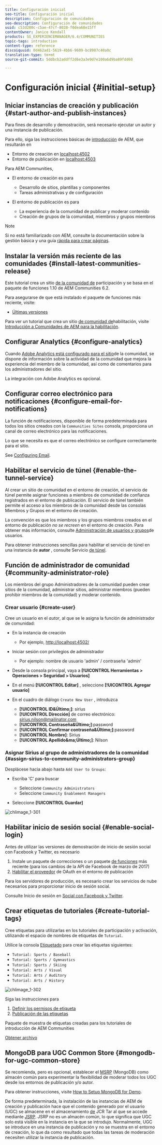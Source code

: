 ```yaml
---
title: Configuración inicial
seo-title: Configuración inicial
description: Configuración de comunidades
seo-description: Configuración de comunidades
uuid: c53d280c-c5ae-47cf-8038-f0dea68e15ff
contentOwner: Janice Kendall
products: SG_EXPERIENCEMANAGER/6.4/COMMUNITIES
topic-tags: introduction
content-type: reference
discoiquuid: 0d462ad1-5619-4bb6-9609-bc8987c40a0c
translation-type: tm+mt
source-git-commit: 5ddbcb2addff2d6e3a3e9d7e100a6d9ba89fdd60

---
```



# Configuración inicial {#initial-setup}

## Iniciar instancias de creación y publicación {#start-author-and-publish-instances}

Para fines de desarrollo y demostración, será necesario ejecutar un autor y una instancia de publicación.

Para ello, siga las instrucciones básicas de [introducción](../../help/sites-deploying/deploy.md#getting-started) de AEM, que resultarán en

* Entorno de creación en [localhost:4502](http://localhost:4502/)
* Entorno de publicación en [localhost:4503](http://localhost:4503/)

Para AEM Communities,

* El entorno de creación es para

   * Desarrollo de sitios, plantillas y componentes
   * Tareas administrativas y de configuración

* El entorno de publicación es para

   * La experiencia de la comunidad de publicar y moderar contenido
   * Creación de grupos de la comunidad, miembros y grupos miembros

>[!NOTE]
>
>Si no está familiarizado con AEM, consulte la documentación sobre la gestión [](../../help/sites-authoring/basic-handling.md) básica y una guía [rápida para crear páginas](../../help/sites-authoring/qg-page-authoring.md).

## Instalar la versión más reciente de las comunidades {#install-latest-communities-release}

Este tutorial crea un sitio [de la comunidad de](overview.md#engagement-community) participación y se basa en el paquete de funciones 1.10 de AEM Communities 6.2.

Para asegurarse de que está instalado el paquete de funciones más reciente, visite:

* [Últimas versiones](deploy-communities.md#latest-releases)

Para ver un tutorial que crea un sitio [de comunidad de](overview.md#enablement-community)habilitación, visite [Introducción a Comunidades de AEM para la habilitación](getting-started-enablement.md).

## Configurar Analytics {#configure-analytics}

Cuando [Adobe Analytics está configurado para el sitio](analytics.md)de la comunidad, se dispone de información sobre la actividad de la comunidad que mejora la experiencia del miembro de la comunidad, así como de comentarios para los administradores del sitio.

La integración con Adobe Analytics es opcional.

## Configurar correo electrónico para notificaciones {#configure-email-for-notifications}

La función de notificaciones, disponible de forma predeterminada para todos los sitios creados con la `Communities Sites` consola, proporciona un canal de correo electrónico para las notificaciones.

Lo que se necesita es que el correo electrónico se configure correctamente para el sitio.

See [Configuring Email](email.md).

## Habilitar el servicio de túnel {#enable-the-tunnel-service}

Al crear un sitio de comunidad en el entorno de creación, el servicio de túnel permite asignar funciones a miembros de comunidad de confianza registrados en el entorno de publicación. El servicio de túnel también permite el acceso a los miembros de la comunidad desde las consolas [](members.md) Miembros y Grupos en el entorno de creación.

La convención es que los miembros y los grupos miembros creados en el entorno de publicación *no se recreen* en el entorno de creación. Para obtener más información, consulte [Administración de usuarios y grupos](users.md)de usuarios.

Para obtener instrucciones sencillas para habilitar el servicio de túnel en una instancia de **autor** , consulte Servicio [de túnel](deploy-communities.md#tunnel-service-on-author).

## Función de administrador de comunidad {#community-administrator-role}

Los miembros del grupo Administradores de la comunidad pueden crear sitios de la comunidad, administrar sitios, administrar miembros (pueden prohibir miembros de la comunidad) y moderar contenido.

### Crear usuario {#create-user}

Cree un usuario en el *autor*, al que se le asigna la función de administrador de comunidad:

* En la instancia de creación

   * Por ejemplo, [http://localhost:4502/](http://localhost:4503/)

* Iniciar sesión con privilegios de administrador

   * Por ejemplo: nombre de usuario &#39;admin&#39; / contraseña &#39;admin&#39;

* Desde la consola principal, vaya a **[!UICONTROL Herramientas > Operaciones > Seguridad > Usuarios]**
* En el menú **[!UICONTROL Editar]** , seleccione **[!UICONTROL Agregar usuario]**

* En el cuadro de diálogo `Create New User` , introduzca

   * **[!UICONTROL ID&amp;Último;]**: sirius
   * **[!UICONTROL Dirección]** de correo electrónico: sirius.nilson@mailinator.com
   * **[!UICONTROL Contraseña&amp;Último;]**:password
   * **[!UICONTROL Confirmar contraseña&amp;Último;]**:password
   * **[!UICONTROL Nombre]**: Sirius
   * **[!UICONTROL Apellido&amp;ma;Último;]**: Nilson

### Asignar Sirius al grupo de administradores de la comunidad {#assign-sirius-to-community-administrators-group}

Desplácese hacia abajo hasta `Add User to Groups`:

* Escriba &#39;C&#39; para buscar

   * Seleccione `Community Administrators`
   * Seleccione `Community Enablement Managers`

* Seleccione **[!UICONTROL Guardar]**

![chlimage_1-301](assets/chlimage_1-301.png)

## Habilitar inicio de sesión social {#enable-social-login}

Antes de utilizar las versiones de demostración de inicio de sesión social con Facebook y Twitter, es necesario

1. Instale un paquete de correcciones o un paquete [de funciones](deploy-communities.md#latestfeaturepack) más reciente (para los cambios de la API de Facebook de marzo de 2017)
1. [Habilitar el proveedor](social-login.md#adobe-granite-oauth-authentication-handler) de OAuth en el entorno de publicación

Para los servidores de producción, es necesario crear los servicios de nube necesarios para proporcionar inicio de sesión social.

Consulte Inicio de sesión en [Social con Facebook y Twitter](social-login.md).

## Crear etiquetas de tutoriales {#create-tutorial-tags}

Cree etiquetas para utilizarlas en los tutoriales de participación y activación, utilizando el espacio de nombres de etiquetas de `Tutorial`.

Utilice la consola [Etiquetado](../../help/sites-administering/tags.md#tagging-console) para crear las etiquetas siguientes:

* `Tutorial: Sports / Baseball`
* `Tutorial: Sports / Gymnastics`
* `Tutorial: Sports / Skiing`
* `Tutorial: Arts / Visual`
* `Tutorial: Arts / Auditory`
* `Tutorial: Arts / History`

![chlimage_1-302](assets/chlimage_1-302.png)

Siga las instrucciones para

1. [Definir los permisos de etiqueta](../../help/sites-administering/tags.md#setting-tag-permissions)
1. [Publicación de las etiquetas](../../help/sites-administering/tags.md#publishing-tags)

Paquete de muestra de etiquetas creadas para los tutoriales de introducción de AEM Communities

[Obtener archivo](assets/tutorial_tags-v63.zip)

## MongoDB para UGC Common Store {#mongodb-for-ugc-common-store}

Se recomienda, pero es opcional, establecer el [MSRP](msrp.md) (MongoDB) como almacén [](working-with-srp.md) común para experimentar la flexibilidad de moderar todos los UGC desde los entornos de publicación y/o autor.

Para obtener instrucciones, visite [How to Setup MongoDB for Demo](demo-mongo.md).

De forma predeterminada, la instalación de las instancias de AEM de creación y publicación hace que el contenido generado por el usuario (UGC) se almacene en el almacenamiento [de](../../help/sites-deploying/platform.md) JCR Tar al que se accede mediante [JSRP](jsrp.md). JSRP no es un almacén común, lo que significa que UGC solo está visible en la instancia en la que se introdujo. Normalmente, UGC se introduce en una instancia de publicación y no se muestra en el entorno de creación, lo que da como resultado que todas las tareas de moderación necesiten utilizar la instancia de publicación.